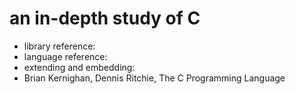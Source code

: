 # an in-depth study of C

* library reference:
* language reference: 
* extending and embedding:
* Brian Kernighan, Dennis Ritchie, The C Programming Language